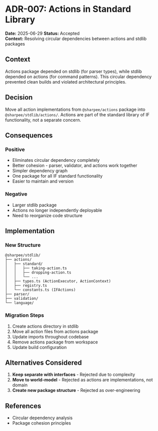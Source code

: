 # ADR-007: Actions in Standard Library

**Date:** 2025-06-29
**Status:** Accepted  
**Context:** Resolving circular dependencies between actions and stdlib packages

## Context

Actions package depended on stdlib (for parser types), while stdlib depended on actions (for command patterns). This circular dependency prevented clean builds and violated architectural principles.

## Decision

Move all action implementations from `@sharpee/actions` package into `@sharpee/stdlib/actions/`. Actions are part of the standard library of IF functionality, not a separate concern.

## Consequences

### Positive
- Eliminates circular dependency completely
- Better cohesion - parser, validator, and actions work together
- Simpler dependency graph
- One package for all IF standard functionality
- Easier to maintain and version

### Negative
- Larger stdlib package
- Actions no longer independently deployable
- Need to reorganize code structure

## Implementation

### New Structure
```
@sharpee/stdlib/
├── actions/
│   ├── standard/
│   │   ├── taking-action.ts
│   │   ├── dropping-action.ts
│   │   └── ...
│   ├── types.ts (ActionExecutor, ActionContext)
│   ├── registry.ts
│   └── constants.ts (IFActions)
├── parser/
├── validation/
└── language/
```

### Migration Steps
1. Create actions directory in stdlib
2. Move all action files from actions package
3. Update imports throughout codebase
4. Remove actions package from workspace
5. Update build configuration

## Alternatives Considered

1. **Keep separate with interfaces** - Rejected due to complexity
2. **Move to world-model** - Rejected as actions are implementations, not domain
3. **Create new package structure** - Rejected as over-engineering

## References
- Circular dependency analysis
- Package cohesion principles
